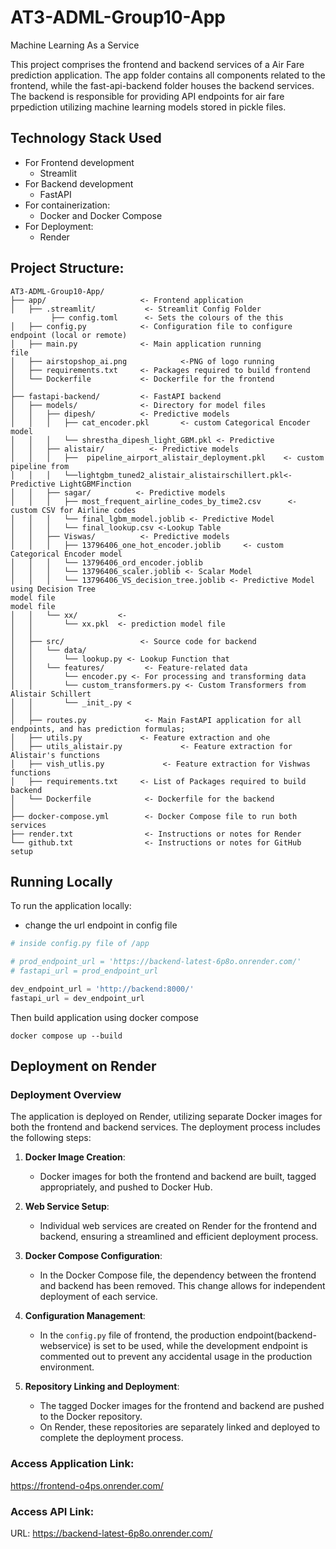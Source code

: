 # AT3-ADML-Group10-App
Machine Learning As a Service

This project comprises the frontend and backend services of a Air Fare prediction application. The app folder contains all components related to the frontend, while the fast-api-backend folder houses the backend services. The backend is responsible for providing API endpoints for air fare prpediction utilizing machine learning models stored in pickle files.

## Technology Stack Used
- For Frontend development
    - Streamlit 
- For Backend development
    - FastAPI
- For containerization:
    - Docker and Docker Compose
- For Deployment:
    - Render


## Project Structure:
```
AT3-ADML-Group10-App/
├── app/                     <- Frontend application
│   ├── .streamlit/           <- Streamlit Config Folder
         ├── config.toml      <- Sets the colours of the this 
│   ├── config.py            <- Configuration file to configure endpoint (local or remote)
│   ├── main.py              <- Main application running
file
│   ├── airstopshop_ai.png            <-PNG of logo running
│   ├── requirements.txt     <- Packages required to build frontend 
│   └── Dockerfile           <- Dockerfile for the frontend
│
├── fastapi-backend/         <- FastAPI backend
│   ├── models/              <- Directory for model files
│   │   ├── dipesh/          <- Predictive models
│   │   │   ├── cat_encoder.pkl       <- custom Categorical Encoder model
│   │   │   └── shrestha_dipesh_light_GBM.pkl <- Predictive 
│   │   ├── alistair/          <- Predictive models
│   │   │   ├──  pipeline_airport_alistair_deployment.pkl    <- custom pipeline from 
│   │   │   └──lightgbm_tuned2_alistair_alistairschillert.pkl<- Predictive LightGBMFinction
│   │   ├── sagar/          <- Predictive models
│   │   │   ├── most_frequent_airline_codes_by_time2.csv      <- custom CSV for Airline codes 
│   │   │   └── final_lgbm_model.joblib <- Predictive Model 
│   │   │   └── final_lookup.csv <-Lookup Table
│   │   ├── Viswas/          <- Predictive models
│   │   │   ├── 13796406_one_hot_encoder.joblib     <- custom Categorical Encoder model
│   │   │   └── 13796406_ord_encoder.joblib
│   │   │   └── 13796406_scaler.joblib <- Scalar Model
│   │   │   └── 13796406_VS_decision_tree.joblib <- Predictive Model using Decision Tree
model file 
model file
│   │   └── xx/         <- 
│   │       └── xx.pkl  <- prediction model file
│   │
│   ├── src/                 <- Source code for backend 
│   │   └── data/
│   │       └── lookup.py <- Lookup Function that 
│   │   └── features/         <- Feature-related data 
│   │       └── encoder.py <- For processing and transforming data 
│   │       └── custom_transformers.py <- Custom Transformers from Alistair Schillert 
│   │       └── _init_.py <
│   │
│   ├── routes.py             <- Main FastAPI application for all endpoints, and has prediction formulas; 
│   ├── utils.py             <- Feature extraction and ohe
│   ├── utils_alistair.py             <- Feature extraction for Alistair's functions
│   ├── vish_utlis.py             <- Feature extraction for Vishwas functions
│   ├── requirements.txt     <- List of Packages required to build backend
│   └── Dockerfile            <- Dockerfile for the backend
│
├── docker-compose.yml        <- Docker Compose file to run both services
├── render.txt                <- Instructions or notes for Render
└── github.txt                <- Instructions or notes for GitHub setup

```


## Running Locally
To run the application locally:
- change the url endpoint in config file 
``` python
# inside config.py file of /app

# prod_endpoint_url = 'https://backend-latest-6p8o.onrender.com/'
# fastapi_url = prod_endpoint_url

dev_endpoint_url = 'http://backend:8000/'
fastapi_url = dev_endpoint_url

```
Then build application using docker compose 
```docker
docker compose up --build
```
## Deployment on Render
### Deployment Overview

The application is deployed on Render, utilizing separate Docker images for both the frontend and backend services. The deployment process includes the following steps:

1. **Docker Image Creation**:
   - Docker images for both the frontend and backend are built, tagged appropriately, and pushed to Docker Hub.

2. **Web Service Setup**:
   - Individual web services are created on Render for the frontend and backend, ensuring a streamlined and efficient deployment process.

3. **Docker Compose Configuration**:
   - In the Docker Compose file, the dependency between the frontend and backend has been removed. This change allows for independent deployment of each service.

4. **Configuration Management**:
   - In the `config.py` file of frontend, the production endpoint(backend-webservice) is set to be used, while the development endpoint is commented out to prevent any accidental usage in the production environment.

5. **Repository Linking and Deployment**:
   - The tagged Docker images for the frontend and backend are pushed to the Docker repository. 
   - On Render, these repositories are separately linked and deployed to complete the deployment process.


### Access Application Link: 
https://frontend-o4ps.onrender.com/

### Access API Link:
 URL: https://backend-latest-6p8o.onrender.com/
